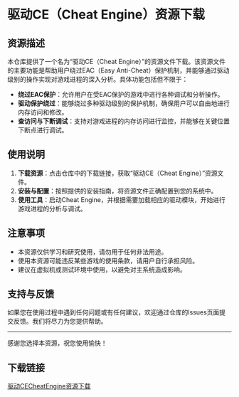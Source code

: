 # 驱动CE（Cheat Engine）资源下载

## 资源描述

本仓库提供了一个名为“驱动CE（Cheat Engine）”的资源文件下载。该资源文件的主要功能是帮助用户绕过EAC（Easy Anti-Cheat）保护机制，并能够通过驱动级别的操作实现对游戏进程的深入分析。具体功能包括但不限于：

- **绕过EAC保护**：允许用户在受EAC保护的游戏中进行各种调试和分析操作。
- **驱动保护绕过**：能够绕过多种驱动级别的保护机制，确保用户可以自由地进行内存访问和修改。
- **查访问与下断调试**：支持对游戏进程的内存访问进行监控，并能够在关键位置下断点进行调试。

## 使用说明

1. **下载资源**：点击仓库中的下载链接，获取“驱动CE（Cheat Engine）”资源文件。
2. **安装与配置**：按照提供的安装指南，将资源文件正确配置到您的系统中。
3. **使用工具**：启动Cheat Engine，并根据需要加载相应的驱动模块，开始进行游戏进程的分析与调试。

## 注意事项

- 本资源仅供学习和研究使用，请勿用于任何非法用途。
- 使用本资源可能违反某些游戏的使用条款，请用户自行承担风险。
- 建议在虚拟机或测试环境中使用，以避免对主系统造成影响。

## 支持与反馈

如果您在使用过程中遇到任何问题或有任何建议，欢迎通过仓库的Issues页面提交反馈。我们将尽力为您提供帮助。

---

感谢您选择本资源，祝您使用愉快！

## 下载链接

[驱动CECheatEngine资源下载](https://pan.quark.cn/s/dcd1a154199a)